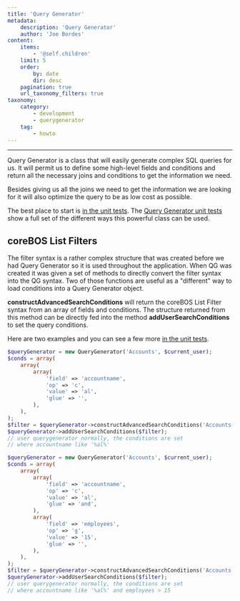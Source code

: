 ```yaml
---
title: 'Query Generator'
metadata:
    description: 'Query Generator'
    author: 'Joe Bordes'
content:
    items:
        - '@self.children'
    limit: 5
    order:
        by: date
        dir: desc
    pagination: true
    url_taxonomy_filters: true
taxonomy:
    category:
        - development 
        - querygenerator
    tag:
        - howto
---
```

---
Query Generator is a class that will easily generate complex SQL queries
for us. It will permit us to define some high-level fields and
conditions and return all the necessary joins and conditions to get the
information we need.

Besides giving us all the joins we need to get the information we are
looking for it will also optimize the query to be as low cost as
possible.

The best place to start is [in the unit tests](https://github.com/tsolucio/coreBOSTests/blob/master/include/QueryGenerator/QueryGeneratorTest.php).
The [Query Generator unit tests](https://github.com/tsolucio/coreBOSTests/blob/master/include/QueryGenerator/QueryGeneratorTest.php)
show a full set of the different ways this powerful class can be used.

coreBOS List Filters
--------------------

The filter syntax is a rather complex structure that was created before
we had Query Generator so it is used throughout the application. When QG
was created it was given a set of methods to directly convert the filter
syntax into the QG syntax. Two of those functions are useful as a
"different" way to load conditions into a Query Generator object.

**constructAdvancedSearchConditions** will return the coreBOS List
Filter syntax from an array of fields and conditions. The structure
returned from this method can be directly fed into the method
**addUserSearchConditions** to set the query conditions.

Here are two examples and you can see a few more [in the unit tests](https://github.com/tsolucio/coreBOSTests/blob/master/include/QueryGenerator/QueryGeneratorTest.php#L1331).

```php
$queryGenerator = new QueryGenerator('Accounts', $current_user);
$conds = array(
	array(
		array(
			'field' => 'accountname',
			'op' => 'c',
			'value' => 'al',
			'glue' => '',
		),
	),
);
$filter = $queryGenerator->constructAdvancedSearchConditions('Accounts', $conds);
$queryGenerator->addUserSearchConditions($filter);
// user querygenerator normally, the conditions are set
// where accountname like '%al%'
```

```php
$queryGenerator = new QueryGenerator('Accounts', $current_user);
$conds = array(
	array(
		array(
			'field' => 'accountname',
			'op' => 'c',
			'value' => 'al',
			'glue' => 'and',
		),
		array(
			'field' => 'employees',
			'op' => 'g',
			'value' => '15',
			'glue' => '',
		),
	),
);
$filter = $queryGenerator->constructAdvancedSearchConditions('Accounts', $conds);
$queryGenerator->addUserSearchConditions($filter);
// user querygenerator normally, the conditions are set
// where accountname like '%al%' and employees > 15
```